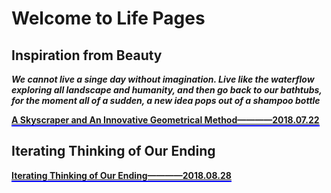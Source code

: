 # Welcome to Life Pages               
            
            

## Inspiration from Beauty             

**_We cannot live a singe day without imagination. Live like the waterflow exploring all landscape and humanity, and then go back to our bathtubs, for the moment all of a sudden, a new idea pops out of a shampoo bottle_**               
                
**[<span style="border-bottom:2px solid blue;">A Skyscraper and An Innovative Geometrical Method————2018.07.22</span>](https://github.com/zhouchw5/geometric.github.io/blob/master/README.md)**                
             
              
## Iterating Thinking of Our Ending          
**[<span style="border-bottom:2px solid blue;">Iterating Thinking of Our Ending————2018.08.28</span>](https://www.zhouchuwei.com/till_the_end.github.io/)**  



